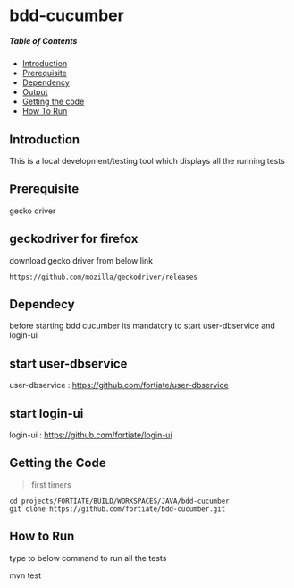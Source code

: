 # bdd-cucumber

##### Table of Contents  
+ [Introduction](#introduction) 
+ [Prerequisite](#prerequisite) 
+ [Dependency](#dependency)
+ [Output](#output) 
+ [Getting the code](#getting_the_code)
+ [How To Run](#how_to_run)


<a name="introduction"/>

## Introduction
This is a local development/testing tool which displays all the running tests 

<a name="prerequiste"/> 

## Prerequisite
gecko driver

## geckodriver for firefox

download gecko driver from below link 

    https://github.com/mozilla/geckodriver/releases

    
## Dependecy
 
 before starting bdd cucumber its mandatory to start user-dbservice and login-ui 

## start user-dbservice

 user-dbservice : https://github.com/fortiate/user-dbservice

    
## start login-ui

login-ui : https://github.com/fortiate/login-ui


## Getting the Code

> first timers

    cd projects/FORTIATE/BUILD/WORKSPACES/JAVA/bdd-cucumber
    git clone https://github.com/fortiate/bdd-cucumber.git

## How to Run

type to below command to run all the tests 

mvn test

